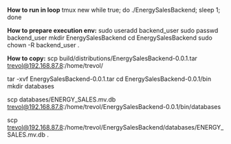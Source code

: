**How to run in loop**
tmux new
while true; do ./EnergySalesBackend; sleep 1; done



**How to prepare execution env:**
sudo useradd backend_user
sudo passwd backend_user
mkdir EnergySalesBackend
cd EnergySalesBackend
sudo chown -R backend_user .


**How to copy:**
scp build/distributions/EnergySalesBackend-0.0.1.tar trevol@192.168.87.8:/home/trevol/

tar -xvf EnergySalesBackend-0.0.1.tar
cd EnergySalesBackend-0.0.1/bin
mkdir databases

scp databases/ENERGY_SALES.mv.db trevol@192.168.87.8:/home/trevol/EnergySalesBackend-0.0.1/bin/databases

scp trevol@192.168.87.8:/home/trevol/EnergySalesBackend/databases/ENERGY_SALES.mv.db .

